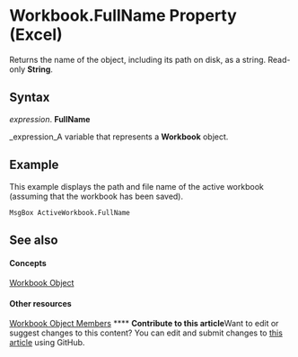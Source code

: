 
# Workbook.FullName Property (Excel)

Returns the name of the object, including its path on disk, as a string. Read-only  **String**.


## Syntax

 _expression_. **FullName**

 _expression_A variable that represents a  **Workbook** object.


## Example

This example displays the path and file name of the active workbook (assuming that the workbook has been saved).


```
MsgBox ActiveWorkbook.FullName
```


## See also


#### Concepts


 [Workbook Object](8c00aa60-c974-eed3-0812-3c9625eb0d4c.md)
#### Other resources


 [Workbook Object Members](dce102a3-25de-3ff4-2ce5-bc56e08baca7.md)
****   **Contribute to this article**Want to edit or suggest changes to this content? You can edit and submit changes to  [this article](https://github.com/jhershey00/VBA_Excel_Test/OpenXMLCon/articles/83f45d15-b009-f304-ca53-4daa80c06562.md) using GitHub.

